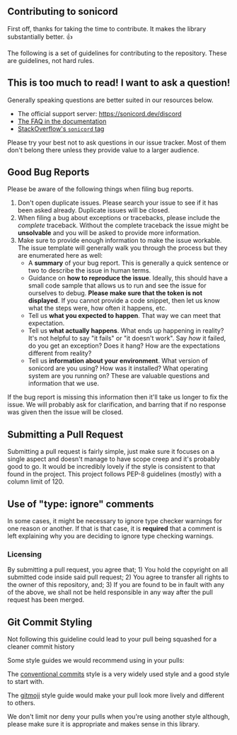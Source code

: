 ## Contributing to sonicord

First off, thanks for taking the time to contribute. It makes the library substantially
better. :+1:

The following is a set of guidelines for contributing to the repository. These are
guidelines, not hard rules.

## This is too much to read! I want to ask a question!

Generally speaking questions are better suited in our resources below.

- The official support server: https://sonicord.dev/discord
- [The FAQ in the documentation](https://docs.sonicord.dev/en/master/faq.html)
- [StackOverflow's `sonicord` tag](https://stackoverflow.com/questions/tagged/sonicord)

Please try your best not to ask questions in our issue tracker. Most of them don't
belong there unless they provide value to a larger audience.

## Good Bug Reports

Please be aware of the following things when filing bug reports.

1. Don't open duplicate issues. Please search your issue to see if it has been asked
   already. Duplicate issues will be closed.
2. When filing a bug about exceptions or tracebacks, please include the _complete_
   traceback. Without the complete traceback the issue might be **unsolvable** and you
   will be asked to provide more information.
3. Make sure to provide enough information to make the issue workable. The issue
   template will generally walk you through the process but they are enumerated here as
   well:
   - A **summary** of your bug report. This is generally a quick sentence or two to
     describe the issue in human terms.
   - Guidance on **how to reproduce the issue**. Ideally, this should have a small code
     sample that allows us to run and see the issue for ourselves to debug. **Please
     make sure that the token is not displayed**. If you cannot provide a code snippet,
     then let us know what the steps were, how often it happens, etc.
   - Tell us **what you expected to happen**. That way we can meet that expectation.
   - Tell us **what actually happens**. What ends up happening in reality? It's not
     helpful to say "it fails" or "it doesn't work". Say _how_ it failed, do you get an
     exception? Does it hang? How are the expectations different from reality?
   - Tell us **information about your environment**. What version of sonicord are you
     using? How was it installed? What operating system are you running on? These are
     valuable questions and information that we use.

If the bug report is missing this information then it'll take us longer to fix the
issue. We will probably ask for clarification, and barring that if no response was given
then the issue will be closed.

## Submitting a Pull Request

Submitting a pull request is fairly simple, just make sure it focuses on a single aspect
and doesn't manage to have scope creep and it's probably good to go. It would be
incredibly lovely if the style is consistent to that found in the project. This project
follows PEP-8 guidelines (mostly) with a column limit of 120.

## Use of "type: ignore" comments

In some cases, it might be necessary to ignore type checker warnings for one reason or
another. If that is that case, it is **required** that a comment is left explaining why
you are deciding to ignore type checking warnings.

### Licensing

By submitting a pull request, you agree that; 1) You hold the copyright on all submitted
code inside said pull request; 2) You agree to transfer all rights to the owner of this
repository, and; 3) If you are found to be in fault with any of the above, we shall not
be held responsible in any way after the pull request has been merged.

## Git Commit Styling

Not following this guideline could lead to your pull being squashed for a cleaner commit
history

Some style guides we would recommend using in your pulls:

The [conventional commits](https://www.conventionalcommits.org/en/v1.0.0/) style is a
very widely used style and a good style to start with.

The [gitmoji](https://gitmoji.dev) style guide would make your pull look more lively and
different to others.

We don't limit nor deny your pulls when you're using another style although, please make
sure it is appropriate and makes sense in this library.
